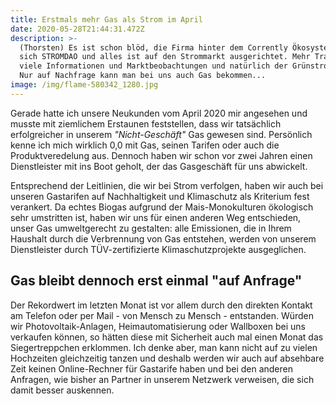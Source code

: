 ```yaml
---
title: Erstmals mehr Gas als Strom im April
date: 2020-05-28T21:44:31.472Z
description: >-
  (Thorsten) Es ist schon blöd, die Firma hinter dem Corrently Ökosystem nennt
  sich STROMDAO und alles ist auf den Strommarkt ausgerichtet. Mehr Transparenz,
  viele Informationen und Marktbeobachtungen und natürlich der GrünstromIndex. 
  Nur auf Nachfrage kann man bei uns auch Gas bekommen...
image: /img/flame-580342_1280.jpg
---
```

Gerade hatte ich unsere Neukunden vom April 2020 mir angesehen und musste mit ziemlichem Erstaunen feststellen, dass wir tatsächlich erfolgreicher in unserem _"Nicht-Geschäft"_ Gas gewesen sind. Persönlich kenne ich mich wirklich 0,0 mit Gas, seinen Tarifen oder auch die Produktveredelung aus. Dennoch haben wir schon vor zwei Jahren einen Dienstleister mit ins Boot geholt, der das Gasgeschäft für uns abwickelt. 

Entsprechend der Leitlinien, die wir bei Strom verfolgen, haben wir auch bei unseren Gastarifen auf Nachhaltigkeit und Klimaschutz als Kriterium fest verankert. Da echtes Biogas aufgrund der Mais-Monokulturen ökologisch sehr umstritten ist, haben wir uns für einen anderen Weg entschieden, unser Gas umweltgerecht zu gestalten: alle Emissionen, die in Ihrem Haushalt durch die Verbrennung von Gas entstehen, werden von unserem Dienstleister durch TÜV-zertifizierte Klimaschutzprojekte ausgeglichen.

## Gas bleibt dennoch erst einmal "auf Anfrage"  

Der Rekordwert im letzten Monat ist vor allem durch den direkten Kontakt am Telefon oder per Mail - von Mensch zu Mensch - entstanden. Würden wir Photovoltaik-Anlagen, Heimautomatisierung oder Wallboxen bei uns verkaufen können, so hätten diese mit Sicherheit auch mal einen Monat das Siegertreppchen erklommen. Ich denke aber, man kann nicht auf zu vielen Hochzeiten gleichzeitig tanzen und deshalb werden wir auch auf absehbare Zeit keinen Online-Rechner für Gastarife haben und bei den anderen Anfragen, wie bisher an Partner in unserem Netzwerk verweisen, die sich damit besser auskennen.
